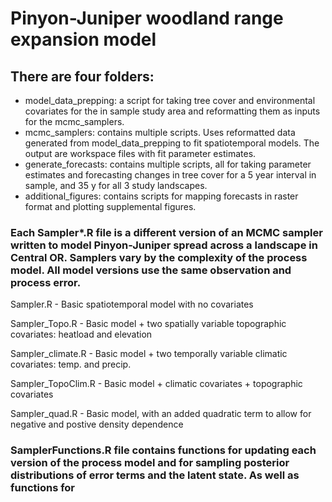 # Pinyon-Juniper woodland range expansion model

## There are four folders:
* model_data_prepping: a script for taking tree cover and environmental covariates for the in sample study area and reformatting them as inputs for the mcmc_samplers.
* mcmc_samplers: contains multiple scripts. Uses reformatted data generated from model_data_prepping to fit spatiotemporal models. The output are workspace files with fit parameter estimates.
* generate_forecasts: contains multiple scripts, all for taking parameter estimates and forecasting changes in tree cover for a 5 year interval in sample, and 35 y for all 3 study landscapes.
* additional_figures: contains scripts for mapping forecasts in raster format and plotting supplemental figures.

### Each Sampler*.R file is a different version of an MCMC sampler written to model Pinyon-Juniper spread across a landscape in Central OR. Samplers vary by the complexity of the process model. All model versions use the same observation and process error.

Sampler.R - Basic spatiotemporal model with no covariates

Sampler_Topo.R - Basic model + two spatially variable topographic covariates: heatload and elevation 

Sampler_climate.R - Basic model + two temporally variable climatic covariates: temp. and precip.

Sampler_TopoClim.R - Basic model + climatic covariates + topographic covariates

Sampler_quad.R - Basic model, with an added quadratic term to allow for negative and postive density dependence

### SamplerFunctions.R file contains functions for updating each version of the process model and for sampling posterior distributions of error terms and the latent state. As well as functions for 
